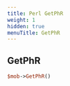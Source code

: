 ```yaml
---
title: Perl GetPhR
weight: 1
hidden: true
menuTitle: GetPhR
---
```

## GetPhR
```perl
$mob->GetPhR()
```